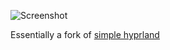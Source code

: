 ![Screenshot](https://github.com/cyvvore/mini-hyprland/blob/main/screenshot.gif)

Essentially a fork of [simple hyprland](https://github.com/gaurav210233/simple-hyprland)
